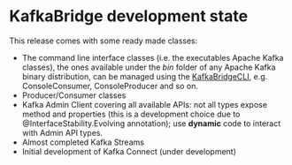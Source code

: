 # KafkaBridge development state

This release comes with some ready made classes:

* The command line interface classes (i.e. the executables Apache Kafka classes), the ones available under the _bin_ folder of any Apache Kafka binary distribution, can be managed using the [KafkaBridgeCLI](usageCLI.md), e.g. ConsoleConsumer, ConsoleProducer and so on. 
* Producer/Consumer classes
* Kafka Admin Client covering all available APIs: not all types expose method and properties (this is a development choice due to @InterfaceStability.Evolving annotation); use **dynamic** code to interact with Admin API types.
* Almost completed Kafka Streams
* Initial development of Kafka Connect (under development)
